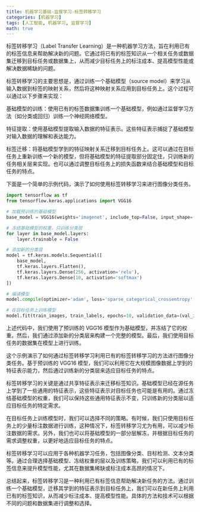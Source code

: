 ```yaml
---
title: 机器学习基础-监督学习-标签转移学习
categories: [机器学习]
tags: [人工智能, 机器学习, 监督学习]
math: true
---
```


标签转移学习（Label Transfer Learning）是一种机器学习方法，旨在利用已有的标签信息来帮助解决新的问题。它通过将已有的标签知识从一个相关任务或数据集迁移到目标任务或数据集上，从而减少目标任务上的标注成本、提高模型性能或解决数据稀缺的问题。

标签转移学习的主要思想是，通过训练一个基础模型（source model）来学习从输入数据到标签的映射关系，然后将这种映射关系应用到目标任务上。这个过程可以通过以下步骤来实现：

基础模型的训练：使用已有的标签数据集训练一个基础模型，例如通过监督学习方法（如分类或回归）训练一个神经网络模型。

特征提取：使用基础模型提取输入数据的特征表示。这些特征表示捕捉了基础模型对输入数据的理解和表达能力。

标签迁移：将基础模型学到的特征映射关系迁移到目标任务上。这可以通过在目标任务上重新训练一个新的模型，但将基础模型的特征提取部分固定住，只训练新的任务相关层来实现。也可以通过调整目标任务上的损失函数来结合基础模型和目标任务的特点。

下面是一个简单的示例代码，演示了如何使用标签转移学习来进行图像分类任务。

```python
import tensorflow as tf
from tensorflow.keras.applications import VGG16

# 加载预训练的基础模型
base_model = VGG16(weights='imagenet', include_top=False, input_shape=(224, 224, 3))

# 冻结基础模型的权重，只训练分类层
for layer in base_model.layers:
    layer.trainable = False

# 添加新的分类层
model = tf.keras.models.Sequential([
    base_model,
    tf.keras.layers.Flatten(),
    tf.keras.layers.Dense(256, activation='relu'),
    tf.keras.layers.Dense(10, activation='softmax')
])

# 编译模型
model.compile(optimizer='adam', loss='sparse_categorical_crossentropy', metrics=['accuracy'])

# 在目标任务上训练模型
model.fit(train_images, train_labels, epochs=10, validation_data=(val_images, val_labels))
```

上述代码中，我们使用了预训练的 VGG16 模型作为基础模型，并冻结了它的权重。然后，我们通过添加新的分类层来构建一个完整的模型。最后，我们使用目标任务的数据集在模型上进行训练。

这个示例演示了如何通过标签转移学习利用已有的标签转移学习的方法进行图像分类任务。基于预训练的 VGG16 模型，我们可以利用它在大规模图像数据上学到的特征表示能力，然后通过训练新的分类层来适应目标任务的特点。

标签转移学习的关键是通过共享特征表示来迁移标签知识。基础模型已经在源任务上学到了一些通用的特征表示，这些特征表示对目标任务也可能是有用的。通过冻结基础模型的权重，我们可以保持这些通用特征表示不变，只训练新的分类层以适应目标任务的特定需求。

在目标任务上训练模型时，我们可以选择不同的策略。有时候，我们只使用目标任务上的少量标注数据进行训练，这种情况下，标签转移学习尤为有用，可以减少标注数据的需求。另外，我们也可以将基础模型的一部分层解冻，并根据目标任务的需求调整权重，以更好地适应目标任务的特点。

标签转移学习可以应用于各种机器学习任务，包括图像分类、目标检测、文本分类等。通过合理选择基础模型、冻结权重的层以及训练策略，我们可以利用已有的标签信息来提升模型性能，尤其在数据集稀缺或标注成本高昂的情况下。

总结起来，标签转移学习是一种利用已有标签信息帮助解决新任务的方法。通过训练一个基础模型，迁移其学到的特征表示到目标任务上，我们可以在新任务上利用已有的标签知识，从而减少标注成本、提高模型性能。具体的方法和技术可以根据不同的问题和数据集进行调整和选择。
